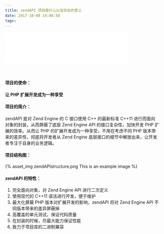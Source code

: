 ```yaml
---
title: zendAPI 项目是什么以及存在的意义
date: 2017-10-08 14:08:50
tags:
---
```

<img style="width:400px; height: 100px; margin-bottom:30px;" src="/statics/images/zendapi.svg" />

#### 项目的使命：
**让 PHP 扩展开发成为一种享受**

#### 项目的简介：
zendAPI 是对 Zend Engine 的 C 接口使用 C++ 的最新标准 C++11 进行而面向对象的封装，从而屏蔽了底层 Zend Engine API 的接口复杂性，加快开发 PHP 扩展的效率。从而让 PHP 的扩展开发成为一种享受，不用在考虑不同 PHP 版本带来的差异性，彻底将开发者从 Zend Engine 底层接口的细节中解放出来，让开发者专注于自身的业务逻辑。

#### 项目结构图：
{% asset_img zendAPIstructure.png This is an example image %}
</br>

#### zendAPI 的特性：

1. 完全面向对象，对 Zend Engine API 进行二次定义
2. 使用现代的 C++11 语法进行开发，便于维护
3. 最大化屏蔽 PHP 版本对扩展开发的影响，zendAPI 将对 Zend Engine API 不同版本带来的差异屏蔽掉
4. 高覆盖的单元测试，保证代码质量
5. 在封装的时候，尽最大能力保证性能
6. 致力于项目库的二进制兼容